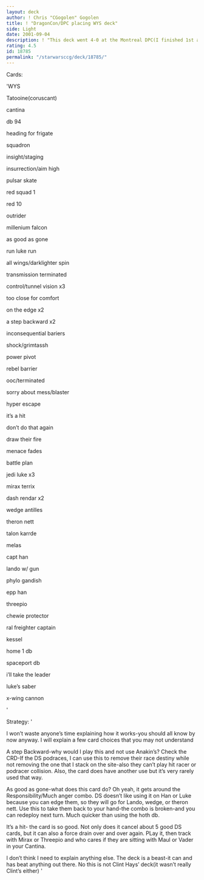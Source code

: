 ```yaml
---
layout: deck
author: ! Chris "CGogolen" Gogolen
title: ! "DragonCon/DPC placing WYS deck"
side: Light
date: 2001-09-04
description: ! "This deck went 4-0 at the Montreal DPC(I finished 1st after 8 games) and 2-1 at DragonCon(8th place glass).I’ve been playing this for months and it’s still as good today as it was back then."
rating: 4.5
id: 18785
permalink: "/starwarsccg/deck/18785/"
---
```

Cards: 

'WYS

Tatooine(coruscant)

cantina

db 94

heading for frigate

squadron

insight/staging

insurrection/aim high


pulsar skate

red squad 1

red 10

outrider

millenium falcon


as good as gone

run luke run

all wings/darklighter spin

transmission terminated

control/tunnel vision x3

too close for comfort

on the edge x2

a step backward x2

inconsequential bariers

shock/grimtassh

power pivot

rebel barrier

ooc/terminated

sorry about mess/blaster

hyper escape

it’s a hit


don’t do that again

draw their fire

menace fades

battle plan


jedi luke x3

mirax terrix

dash rendar x2

wedge antilles

theron nett

talon karrde

melas

capt han

lando w/ gun

phylo gandish

epp han

threepio

chewie protector

ral freighter captain


kessel

home 1 db

spaceport db


i’ll take the leader


luke’s saber

x-wing cannon


'

Strategy: '

I won’t waste anyone’s time explaining how it works-you should all know by now anyway.  I will explain a few card choices that you may not understand


A step Backward-why would I play this and not use Anakin’s?  Check the CRD-If the DS podraces, I can use this to remove their race destiny while not removing the one that I stack on the site-also they can’t play hit racer or podracer collision.  Also, the card does have another use but it’s very rarely used that way.


As good as gone-what does this card do?  Oh yeah, it gets around the Responsibility/Much anger combo.  DS doesn’t like using it on Han or Luke because you can edge them, so they will go for Lando, wedge, or theron nett.  Use this to take them back to your hand-the combo is broken-and you can redeploy next turn.  Much quicker than using the hoth db.


It’s a hit- the card is so good.  Not only does it cancel about 5 good DS cards, but it can also a force drain over and over again.  PLay it, then track with Mirax or Threepio and who cares if they are sitting with Maul or Vader in your Cantina.


I don’t think I need to explain anything else.  The deck is a beast-it can and has beat anything out there.  No this is not Clint Hays’ deck(it wasn’t really Clint’s either) '

